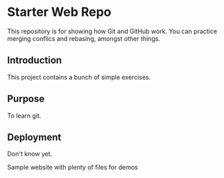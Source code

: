 # Starter Web Repo

This repository is for showing how Git and GitHub work.  You can practice merging conflics and rebasing, amongst other things.
## Introduction
This project contains a bunch of simple exercises.

## Purpose
To learn git.

## Deployment
Don't know yet.

Sample website with plenty of files for demos